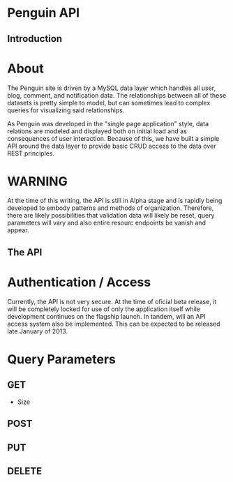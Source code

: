 Penguin API
===========


Introduction
------------

# About
The Penguin site is driven by a MySQL data layer which handles all user, blog,
comment, and notification data. The relationships between all of these datasets is
pretty simple to model, but can sometimes lead to complex queries for visualizing said
relationships. 

As Penguin was developed in the "single page application" style, data relations are
modeled and displayed both on initial load and as consequences of user interaction.
Because of this, we have built a simple API around the data layer to provide basic
CRUD access to the data over REST principles. 

# WARNING 
At the time of this writing, the API is still in Alpha stage and is rapidly being 
developed to embody patterns and methods of organization. Therefore, there are likely
possibilities that validation data will likely be reset, query parameters will vary
and also entire resourc endpoints be vanish and appear.

The API
-------

# Authentication / Access
Currently, the API is not very secure. At the time of oficial beta release, it will
be completely locked for use of only the application itself while development
continues on the flagship launch. In tandem, will an API access system also be
implemented. This can be expected to be released late January of 2013.


# Query Parameters
## GET
+ Size

## POST

## PUT

## DELETE



